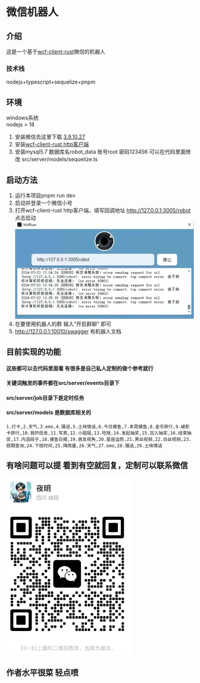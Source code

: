 # 微信机器人

## 介绍

这是一个基于[wcf-client-rust](https://github.com/lich0821/wcf-client-rust)微信的机器人  
### 技术栈
nodejs+typescript+sequelize+pnpm
## 环境
windows系统  
nodejs > 18

1. 安装微信去这里下载 [3.9.10.27](https://github.com/lich0821/WeChatFerry/releases/tag/v39.2.4)
2. 安装[wcf-client-rust http客户端](https://github.com/lich0821/wcf-client-rust/releases/tag/v39.2.4.0)
3. 安装mysql5.7 数据库名robot_data 账号root 密码123456 可以在代码里面修改 src/server/models/sequelize.ts  

## 启动方法
1. 运行本项目pnpm run dev
2. 启动并登录一个微信小号
3. 打开wcf-client-rust http客户端，填写回调地址 http://127.0.0.1:3005/robot 点击启动  
![img.png](img.png)
4. 在要使用机器人的群 输入“开启群聊” 即可
5. http://127.0.0.1:10010/swagger 有机器人文档

## 目前实现的功能  
#### 这些都可以去代码里面看 有很多是自己私人定制的做个参考就行  
#### 关键词触发的事件都在src/server/events目录下 
#### src/server/job目录下是定时任务  
#### src/server/models 是数据库相关的
`1.打卡,2.天气,3.emo,4.骚话,5.土味情话,6.今日摸鱼,7.本周摸鱼,8.金币排行,9.崚影卡排行,10.我的信息,11.写真,12.小姐姐,13.吃啥,14.发起抽奖,15.加入抽奖,16.结束抽奖,17.内涵段子,18.摸鱼日报,19.男友视角,20.星座运势,21.黑丝视频,22.白丝视频,23.假期查询,24.下班时间,25.降雨量,26.天气,27.emo,28.骚话,29.土味情话`

## 有啥问题可以提 看到有空就回复，定制可以联系微信
![img_1.png](img_1.png)

## 作者水平很菜 轻点喷
